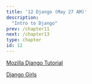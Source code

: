 ```yaml
---
title: '12 Django (May 27 AM)'
description:
  "Intro to Django"
prev: /chapter11
next: /chapter13
type: chapter
id: 12
---
```



<exercise id="1" title="Overview">

</exercise>

<exercise id="2" title="Create Project">

</exercise>

<exercise id="3" title="urls">

</exercise>

<exercise id="4" title="views">

</exercise>

<exercise id="5" title="models">

</exercise>


<exercise id="6" title="further reading">

[Mozilla Django Tutorial](https://developer.mozilla.org/en-US/docs/Learn/Server-side/Django)

[Django Girls](https://tutorial.djangogirls.org/en/django/)

</exercise>
